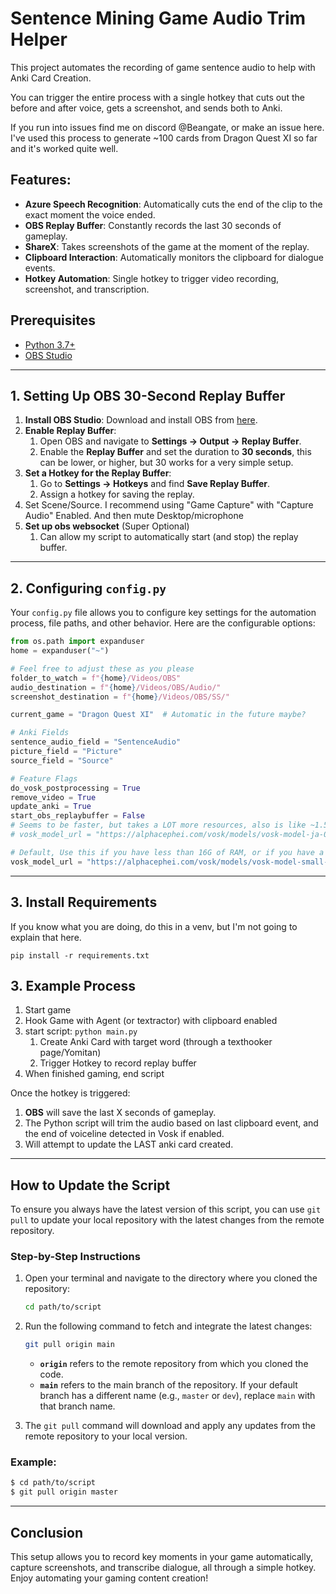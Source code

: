 # Sentence Mining Game Audio Trim Helper

This project automates the recording of game sentence audio to help with Anki Card Creation. 

You can trigger the entire process with a single hotkey that cuts out the before and after voice, gets a screenshot, and sends both to Anki.


If you run into issues find me on discord @Beangate, or make an issue here. I've used this process to generate ~100 cards from Dragon Quest XI so far and it's worked quite well.


## Features:
- **Azure Speech Recognition**: Automatically cuts the end of the clip to the exact moment the voice ended.
- **OBS Replay Buffer**: Constantly records the last 30 seconds of gameplay.
- **ShareX**: Takes screenshots of the game at the moment of the replay.
- **Clipboard Interaction**: Automatically monitors the clipboard for dialogue events.
- **Hotkey Automation**: Single hotkey to trigger video recording, screenshot, and transcription.

## Prerequisites

- [Python 3.7+](https://www.python.org/downloads/)
- [OBS Studio](https://obsproject.com/)

---

## 1. Setting Up OBS 30-Second Replay Buffer

1. **Install OBS Studio**: Download and install OBS from [here](https://obsproject.com/).
2. **Enable Replay Buffer**:
   1. Open OBS and navigate to **Settings → Output → Replay Buffer**.
   2. Enable the **Replay Buffer** and set the duration to **30 seconds**, this can be lower, or higher, but 30 works for a very simple setup.
3. **Set a Hotkey for the Replay Buffer**:
   1. Go to **Settings → Hotkeys** and find **Save Replay Buffer**.
   2. Assign a hotkey for saving the replay.
4. Set Scene/Source. I recommend using "Game Capture" with "Capture Audio" Enabled. And then mute Desktop/microphone
5. **Set up obs websocket** (Super Optional)
    1. Can allow my script to automatically start (and stop) the replay buffer.

---

## 2. Configuring `config.py`

Your `config.py` file allows you to configure key settings for the automation process, file paths, and other behavior. Here are the configurable options:

```python
from os.path import expanduser
home = expanduser("~")

# Feel free to adjust these as you please
folder_to_watch = f"{home}/Videos/OBS"
audio_destination = f"{home}/Videos/OBS/Audio/"
screenshot_destination = f"{home}/Videos/OBS/SS/"

current_game = "Dragon Quest XI"  # Automatic in the future maybe?

# Anki Fields
sentence_audio_field = "SentenceAudio"
picture_field = "Picture"
source_field = "Source"

# Feature Flags
do_vosk_postprocessing = True
remove_video = True
update_anki = True
start_obs_replaybuffer = False
# Seems to be faster, but takes a LOT more resources, also is like ~1.5G, If you have a badass PC, go for it
# vosk_model_url = "https://alphacephei.com/vosk/models/vosk-model-ja-0.22.zip"

# Default, Use this if you have less than 16G of RAM, or if you have a weaker PC
vosk_model_url = "https://alphacephei.com/vosk/models/vosk-model-small-ja-0.22.zip"
```

---

## 3. Install Requirements

If you know what you are doing, do this in a venv, but I'm not going to explain that here.

`pip install -r requirements.txt`

## 3. Example Process

1. Start game
2. Hook Game with Agent (or textractor) with clipboard enabled
3. start script: `python main.py`
   1. Create Anki Card with target word (through a texthooker page/Yomitan)
   2. Trigger Hotkey to record replay buffer
4. When finished gaming, end script

Once the hotkey is triggered:
1. **OBS** will save the last X seconds of gameplay.
2. The Python script will trim the audio based on last clipboard event, and the end of voiceline detected in Vosk if enabled.
3. Will attempt to update the LAST anki card created.

---

## How to Update the Script

To ensure you always have the latest version of this script, you can use `git pull` to update your local repository with the latest changes from the remote repository.

### Step-by-Step Instructions

1. Open your terminal and navigate to the directory where you cloned the repository:
    ```bash
    cd path/to/script
    ```

2. Run the following command to fetch and integrate the latest changes:
    ```bash
    git pull origin main
    ```

    - **`origin`** refers to the remote repository from which you cloned the code.
    - **`main`** refers to the main branch of the repository. If your default branch has a different name (e.g., `master` or `dev`), replace `main` with that branch name.

3. The `git pull` command will download and apply any updates from the remote repository to your local version.

### Example:

```bash
$ cd path/to/script
$ git pull origin master
```

---

## Conclusion

This setup allows you to record key moments in your game automatically, capture screenshots, and transcribe dialogue, all through a simple hotkey. Enjoy automating your gaming content creation!
